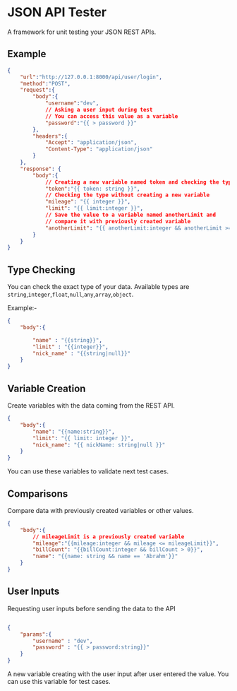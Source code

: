 # JSON API Tester

A framework for unit testing your JSON REST APIs.

## Example

```json
{
    "url":"http://127.0.0.1:8000/api/user/login",
    "method":"POST",
    "request":{
        "body":{
            "username":"dev",
            // Asking a user input during test
            // You can access this value as a variable
            "password":"{{ > password }}"
        },
        "headers":{
            "Accept": "application/json",
            "Content-Type": "application/json"
        }
    },
    "response": {
        "body":{
            // Creating a new variable named token and checking the type
            "token":"{{ token: string }}",
            // Checking the type without creating a new variable
            "mileage": "{{ integer }}",
            "limit": "{{ limit:integer }}",
            // Save the value to a variable named anotherLimit and 
            // compare it with previously created variable
            "anotherLimit": "{{ anotherLimit:integer && anotherLimit >= limit }}"
        }
    }
}

```

## Type Checking

You can check the exact type of your data. Available types are `string`,`integer`,`float`,`null`,`any`,`array`,`object`.

Example:-

```json
{
    "body":{

        "name" : "{{string}}",
        "limit" : "{{integer}}",
        "nick_name" : "{{string|null}}"
    }
}

```

## Variable Creation

Create variables with the data coming from the REST API.

``` json
{
    "body":{
        "name": "{{name:string}}",
        "limit": "{{ limit: integer }}",
        "nick_name": "{{ nickName: string|null }}"
    }
}

```

You can use these variables to validate next test cases.

## Comparisons

Compare data with previously created variables or other values.

```json
{
    "body":{
        // mileageLimit is a previously created variable
        "mileage":"{{mileage:integer && mileage <= mileageLimit}}",
        "billCount": "{{billCount:integer && billCount > 0}}",
        "name": "{{name: string && name == 'Abrahm'}}"
    }
}

```

## User Inputs

Requesting user inputs before sending the data to the API

```json 

{
    "params":{
        "username" : "dev",
        "password" : "{{ > password:string}}"
    }
}

```

A new variable creating with the user input after user entered the value. You can use this variable for test cases.